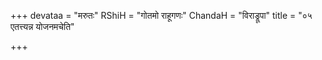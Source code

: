 +++
devataa = "मरुतः"
RShiH = "गोतमो राहूगणः"
ChandaH = "विराड्रूपा"
title = "०५ एतत्त्यन्न योजनमचेति"

+++
